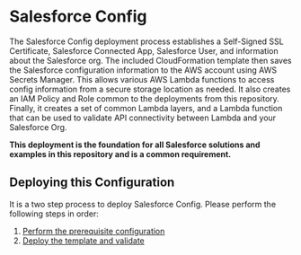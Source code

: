 # Salesforce Config
The Salesforce Config deployment process establishes a Self-Signed SSL Certificate, Salesforce Connected App, Salesforce User, and information about the Salesforce org. The included CloudFormation template then saves the Salesforce configuration information to the AWS account using AWS Secrets Manager. This allows various AWS Lambda functions to access config information from a secure storage location as needed. It also creates an IAM Policy and Role common to the deployments from this repository. Finally, it creates a set of common Lambda layers, and a Lambda function that can be used to validate API connectivity between Lambda and your Salesforce Org.

**This deployment is the foundation for all Salesforce solutions and examples in this repository and is a common requirement.**

## Deploying this Configuration
It is a two step process to deploy Salesforce Config. Please perform the following steps in order:

1.  [Perform the prerequisite configuration](Docs/prerequisites.md)
2.  [Deploy the template and validate](Docs/installation.md)
